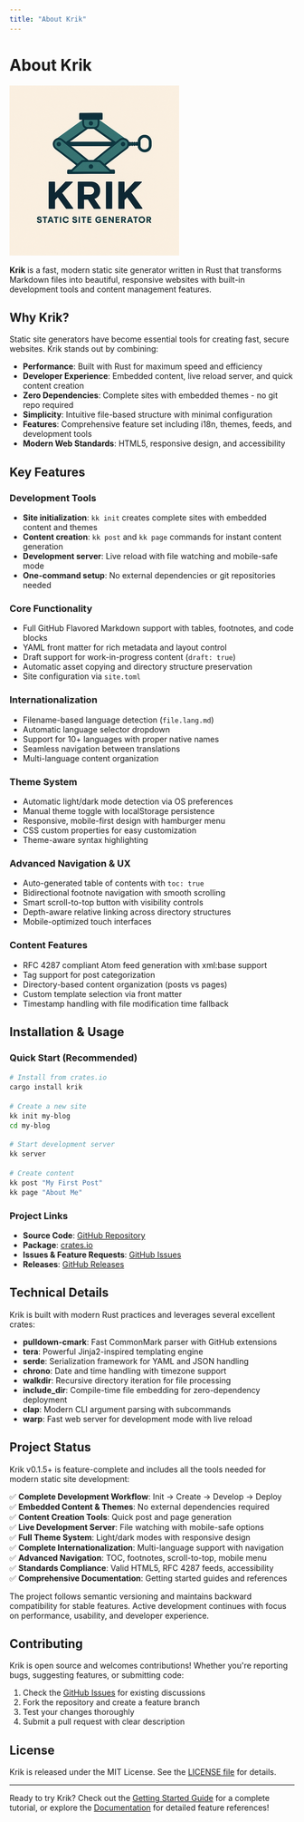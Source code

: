 ```yaml
---
title: "About Krik"
---
```


# About Krik

![Krik logo](../images/krik.png)

**Krik** is a fast, modern static site generator written in Rust that transforms Markdown files into beautiful, responsive websites with built-in development tools and content management features.

## Why Krik?

Static site generators have become essential tools for creating fast, secure websites. Krik stands out by combining:

- **Performance**: Built with Rust for maximum speed and efficiency
- **Developer Experience**: Embedded content, live reload server, and quick content creation
- **Zero Dependencies**: Complete sites with embedded themes - no git repo required
- **Simplicity**: Intuitive file-based structure with minimal configuration
- **Features**: Comprehensive feature set including i18n, themes, feeds, and development tools
- **Modern Web Standards**: HTML5, responsive design, and accessibility

## Key Features

### Development Tools
- **Site initialization**: `kk init` creates complete sites with embedded content and themes
- **Content creation**: `kk post` and `kk page` commands for instant content generation
- **Development server**: Live reload with file watching and mobile-safe mode
- **One-command setup**: No external dependencies or git repositories needed

### Core Functionality
- Full GitHub Flavored Markdown support with tables, footnotes, and code blocks
- YAML front matter for rich metadata and layout control
- Draft support for work-in-progress content (`draft: true`)
- Automatic asset copying and directory structure preservation
- Site configuration via `site.toml`

### Internationalization
- Filename-based language detection (`file.lang.md`)
- Automatic language selector dropdown
- Support for 10+ languages with proper native names
- Seamless navigation between translations
- Multi-language content organization

### Theme System
- Automatic light/dark mode detection via OS preferences
- Manual theme toggle with localStorage persistence
- Responsive, mobile-first design with hamburger menu
- CSS custom properties for easy customization
- Theme-aware syntax highlighting

### Advanced Navigation & UX
- Auto-generated table of contents with `toc: true`
- Bidirectional footnote navigation with smooth scrolling
- Smart scroll-to-top button with visibility controls
- Depth-aware relative linking across directory structures
- Mobile-optimized touch interfaces

### Content Features
- RFC 4287 compliant Atom feed generation with xml:base support
- Tag support for post categorization
- Directory-based content organization (posts vs pages)
- Custom template selection via front matter
- Timestamp handling with file modification time fallback

## Installation & Usage

### Quick Start (Recommended)

```bash
# Install from crates.io
cargo install krik

# Create a new site
kk init my-blog
cd my-blog

# Start development server
kk server

# Create content
kk post "My First Post"
kk page "About Me"
```

### Project Links

- **Source Code**: [GitHub Repository](https://github.com/mcaserta/krik)
- **Package**: [crates.io](https://crates.io/crates/krik)
- **Issues & Feature Requests**: [GitHub Issues](https://github.com/mcaserta/krik/issues)
- **Releases**: [GitHub Releases](https://github.com/mcaserta/krik/releases)

## Technical Details

Krik is built with modern Rust practices and leverages several excellent crates:

- **pulldown-cmark**: Fast CommonMark parser with GitHub extensions
- **tera**: Powerful Jinja2-inspired templating engine
- **serde**: Serialization framework for YAML and JSON handling
- **chrono**: Date and time handling with timezone support
- **walkdir**: Recursive directory iteration for file processing
- **include_dir**: Compile-time file embedding for zero-dependency deployment
- **clap**: Modern CLI argument parsing with subcommands
- **warp**: Fast web server for development mode with live reload

## Project Status

Krik v0.1.5+ is feature-complete and includes all the tools needed for modern static site development:

✅ **Complete Development Workflow**: Init → Create → Develop → Deploy  
✅ **Embedded Content & Themes**: No external dependencies required  
✅ **Content Creation Tools**: Quick post and page generation  
✅ **Live Development Server**: File watching with mobile-safe options  
✅ **Full Theme System**: Light/dark modes with responsive design  
✅ **Complete Internationalization**: Multi-language support with navigation  
✅ **Advanced Navigation**: TOC, footnotes, scroll-to-top, mobile menu  
✅ **Standards Compliance**: Valid HTML5, RFC 4287 feeds, accessibility  
✅ **Comprehensive Documentation**: Getting started guides and references  

The project follows semantic versioning and maintains backward compatibility for stable features. Active development continues with focus on performance, usability, and developer experience.

## Contributing

Krik is open source and welcomes contributions! Whether you're reporting bugs, suggesting features, or submitting code:

1. Check the [GitHub Issues](https://github.com/mcaserta/krik/issues) for existing discussions
2. Fork the repository and create a feature branch
3. Test your changes thoroughly
4. Submit a pull request with clear description

## License

Krik is released under the MIT License. See the [LICENSE file](https://github.com/mcaserta/krik/blob/main/LICENSE) for details.

---

Ready to try Krik? Check out the [Getting Started Guide](../posts/getting-started-guide.html) for a complete tutorial, or explore the [Documentation](documentation.html) for detailed feature references!